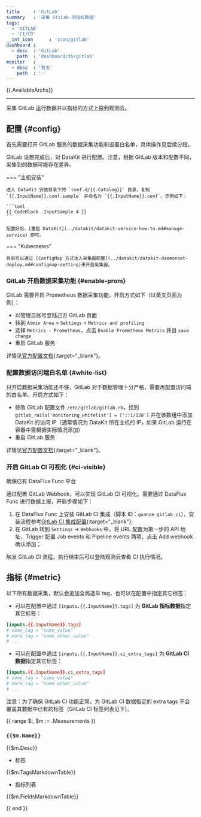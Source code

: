 ```yaml
---
title     : 'GitLab'
summary   : '采集 GitLab 的指标数据'
tags:
  - 'GITLAB'
  - 'CI/CD'
__int_icon      : 'icon/gitlab'
dashboard :
  - desc  : 'GitLab'
    path  : 'dashboard/zh/gitlab'
monitor   :
  - desc  : '暂无'
    path  : '-'
---
```



{{.AvailableArchs}}

---

采集 GitLab 运行数据并以指标的方式上报到观测云。

## 配置 {#config}

首先需要打开 GitLab 服务的数据采集功能和设置白名单，具体操作见后续分段。

GitLab 设置完成后，对 DataKit 进行配置。注意，根据 GitLab 版本和配置不同，采集到的数据可能存在差异。

<!-- markdownlint-disable MD046 -->
=== "主机安装"

    进入 DataKit 安装目录下的 `conf.d/{{.Catalog}}` 目录，复制 `{{.InputName}}.conf.sample` 并命名为 `{{.InputName}}.conf`。示例如下：
    
    ```toml
    {{ CodeBlock .InputSample 4 }}
    ```

    配置好后，[重启 DataKit](../datakit/datakit-service-how-to.md#manage-service) 即可。

=== "Kubernetes"

    目前可以通过 [ConfigMap 方式注入采集器配置](../datakit/datakit-daemonset-deploy.md#configmap-setting)来开启采集器。
<!-- markdownlint-enable -->

### GitLab 开启数据采集功能 {#enable-prom}

GitLab 需要开启 Prometheus 数据采集功能，开启方式如下（以英文页面为例）：

- 以管理员账号登陆己方 GitLab 页面
- 转到 `Admin Area` > `Settings` > `Metrics and profiling`
- 选择 `Metrics - Prometheus`，点击 `Enable Prometheus Metrics` 并且 `save change`
- 重启 GitLab 服务

详情见[官方配置文档](https://docs.gitlab.com/ee/administration/monitoring/prometheus/gitlab_metrics.html#gitlab-prometheus-metrics){:target="_blank"}。

### 配置数据访问端白名单 {#white-list}

只开启数据采集功能还不够，GitLab 对于数据管理十分严格，需要再配置访问端的白名单。开启方式如下：

- 修改 GitLab 配置文件 `/etc/gitlab/gitlab.rb`，找到 `gitlab_rails['monitoring_whitelist'] = ['::1/128']` 并在该数组中添加 DataKit 的访问 IP（通常情况为 DataKit 所在主机的 IP，如果 GitLab 运行在容器中需根据实际情况添加）
- 重启 GitLab 服务

详情见[官方配置文档](https://docs.gitlab.com/ee/administration/monitoring/ip_whitelist.html){:target="_blank"}。

### 开启 GitLab CI 可视化 {#ci-visible}

确保已有 DataFlux Func 平台

通过配置 GitLab Webhook，可以实现 GitLab CI 可视化。需要通过 DataFlux Func 进行数据上报，开启步骤如下：

1. 在 DataFlux Func 上安装 GitLab CI 集成（脚本 ID：`guance_gitlab_ci`），安装流程参考[GitLab CI 集成配置](https://func.guance.com/doc/script-market-guance-gitlab-ci/){:target="_blank"};
2. 在 GitLab 转到 `Settings` -> `Webhooks` 中，将 URL 配置为第一步的 API 地址，Trigger 配置 Job events 和 Pipeline events 两项，点击 Add webhook 确认添加；

触发 GitLab CI 流程，执行结束后可以登陆观测云查看 CI 执行情况。

## 指标 {#metric}

以下所有数据采集，默认会追加全局选举 tag，也可以在配置中指定其它标签：

- 可以在配置中通过 `[inputs.{{.InputName}}.tags]` 为 **GitLab 指标数据**指定其它标签：

``` toml
[inputs.{{.InputName}}.tags]
# some_tag = "some_value"
# more_tag = "some_other_value"
# ...
```

- 可以在配置中通过 `[inputs.{{.InputName}}.ci_extra_tags]` 为 **GitLab CI 数据**指定其它标签：

``` toml
[inputs.{{.InputName}}.ci_extra_tags]
# some_tag = "some_value"
# more_tag = "some_other_value"
# ...
```

注意：为了确保 GitLab CI 功能正常，为 GitLab CI 数据指定的 extra tags 不会覆盖其数据中已有的标签（GitLab CI 标签列表见下）。

{{ range $i, $m := .Measurements }}

### `{{$m.Name}}`

{{$m.Desc}}

- 标签

{{$m.TagsMarkdownTable}}

- 指标列表

{{$m.FieldsMarkdownTable}}

{{ end }}
